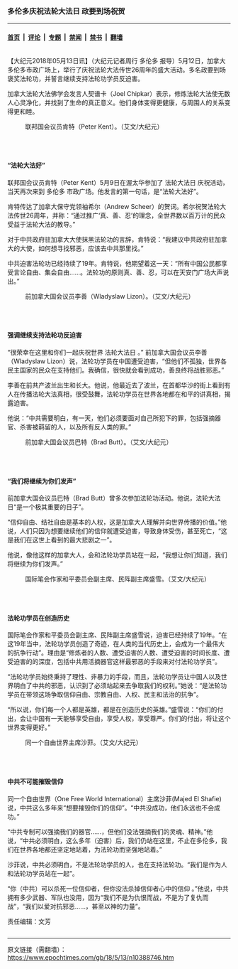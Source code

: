 ### 多伦多庆祝法轮大法日 政要到场祝贺

---

#### [首页](../../../..?n10388746) &nbsp;|&nbsp; [评论](../../../../../epoch-comment?n10388746) &nbsp;|&nbsp; [专题](../../../../../epoch-special?n10388746) &nbsp;|&nbsp; [禁闻](../../../../../epoch-news?n10388746) &nbsp;|&nbsp; [禁书](../../../../../books?n10388746) &nbsp;|&nbsp; [翻墙](https://github.com/gfw-breaker/nogfw/blob/master/README.md?n10388746)


<div class="column" id="artbody" itemprop="articleBody">
 <!-- article content begin -->
 <p>
  【大纪元2018年05月13日讯】（大纪元记者周行
  <ok href="https://www.epochtimes.com/gb/tag/%E5%A4%9A%E4%BC%A6%E5%A4%9A.html">
   多伦多
  </ok>
  报导）5月12日，加拿大多伦多市政广场上，举行了庆祝法轮大法传世26周年的盛大活动。多名政要到场褒奖法轮功，并誓言继续支持法轮功学员反迫害。
 </p>
 <p>
  加拿大法轮大法佛学会发言人契谱卡（Joel Chipkar）表示，修炼法轮大法使无数人心灵净化，并找到了生命的真正意义。他们身体变得更健康，与周围人的关系变得更和睦。
 </p>
 <figure aria-describedby="caption-attachment-10388757" class="wp-caption aligncenter" id="attachment_10388757" style="width: 509px">
  <ok href="https://i.epochtimes.com/assets/uploads/2018/05/20180512_11851.jpg" target="_blank">
   <img alt="" class="wp-image-10388757" src="https://i.epochtimes.com/assets/uploads/2018/05/20180512_11851.jpg"/>
  </ok>
  <br/><figcaption class="wp-caption-text" id="caption-attachment-10388757">
   联邦国会议员肯特（Peter Kent）。（艾文/大纪元）
  </figcaption><br/>
 </figure><br/>
 <h4>
  “法轮大法好”
 </h4>
 <p>
  联邦国会议员肯特（Peter Kent）5月9日在渥太华参加了
  <ok href="https://www.epochtimes.com/gb/tag/%E6%B3%95%E8%BD%AE%E5%A4%A7%E6%B3%95%E6%97%A5.html">
   法轮大法日
  </ok>
  庆祝活动，当天再次来到
  <ok href="https://www.epochtimes.com/gb/tag/%E5%A4%9A%E4%BC%A6%E5%A4%9A.html">
   多伦多
  </ok>
  市政广场。他发言的第一句话，是“法轮大法好”。
 </p>
 <p>
  肯特传达了加拿大保守党领袖希尔（Andrew Scheer）的贺词。希尔祝贺法轮大法传世26周年，并称：“通过推广‘真、善、忍’的理念，全世界数以百万计的民众受益于法轮大法的教导。”
 </p>
 <p>
  对于中共政府驻加拿大大使抹黑法轮功的言辞，肯特说：“我建议中共政府驻加拿大的大使，如何想寻找邪恶，应该去中共那里找。”
 </p>
 <p>
  中共迫害法轮功已经持续了19年。肯特说，他期望着这一天：“所有中国公民都享受言论自由、集会自由……。法轮功的原则真、善、忍，可以在天安门广场大声说出。”
 </p>
 <figure aria-describedby="caption-attachment-10388760" class="wp-caption aligncenter" id="attachment_10388760" style="width: 512px">
  <ok href="https://i.epochtimes.com/assets/uploads/2018/05/20180512_11863.jpg" target="_blank">
   <img alt="" class="wp-image-10388760" src="https://i.epochtimes.com/assets/uploads/2018/05/20180512_11863.jpg"/>
  </ok>
  <br/><figcaption class="wp-caption-text" id="caption-attachment-10388760">
   前加拿大国会议员李善（Wladyslaw Lizon）。（艾文/大纪元）
  </figcaption><br/>
 </figure><br/>
 <h4>
  强调继续支持法轮功反迫害
 </h4>
 <p>
  “很荣幸在这里和你们一起庆祝世界
  <ok href="https://www.epochtimes.com/gb/tag/%E6%B3%95%E8%BD%AE%E5%A4%A7%E6%B3%95%E6%97%A5.html">
   法轮大法日
  </ok>
  。” 前加拿大国会议员李善（Wladyslaw Lizon）说，法轮功学员在中国遭受迫害，“但他们不孤独，世界各民主国家的民众在支持他们。我确信，很快就会看到成功，善良终将战胜邪恶。”
 </p>
 <p>
  李善在前共产波兰出生和长大。他说，他最近去了波兰，在首都华沙的街上看到有人在传播法轮大法真相，很受鼓舞，法轮功学员在世界各地都在和平的讲真相，揭露迫害。
 </p>
 <p>
  他说：“中共需要明白，有一天，他们必须要面对自己所犯下的罪，包括强摘器官、杀害被羁留的人，以及所有反人类的罪。”
 </p>
 <figure aria-describedby="caption-attachment-10388777" class="wp-caption aligncenter" id="attachment_10388777" style="width: 509px">
  <ok href="https://i.epochtimes.com/assets/uploads/2018/05/20180512_11882.jpg" target="_blank">
   <img alt="" class="wp-image-10388777" src="https://i.epochtimes.com/assets/uploads/2018/05/20180512_11882.jpg"/>
  </ok>
  <br/><figcaption class="wp-caption-text" id="caption-attachment-10388777">
   前加拿大国会议员巴特（Brad Butt）。（艾文/大纪元）
  </figcaption><br/>
 </figure><br/>
 <h4>
  “我们将继续为你们发声”
 </h4>
 <p>
  前加拿大国会议员巴特（Brad Butt）曾多次参加法轮功活动。他说，法轮大法日“是一个极其重要的日子”。
 </p>
 <p>
  “信仰自由、结社自由是基本的人权，这是加拿大人理解并向世界传播的价值。”他说，人们只因为想要继续他们的信仰就遭受迫害，导致身体受伤，甚至死亡，“这是我们在这世上看到的最大悲剧之一”。
 </p>
 <p>
  他说，像他这样的加拿大人，会和法轮功学员站在一起，“我想让你们知道，我们将继续为你们发声。”
 </p>
 <figure aria-describedby="caption-attachment-10388780" class="wp-caption aligncenter" id="attachment_10388780" style="width: 509px">
  <ok href="https://i.epochtimes.com/assets/uploads/2018/05/20180512_11928.jpg" target="_blank">
   <img alt="" class="wp-image-10388780" src="https://i.epochtimes.com/assets/uploads/2018/05/20180512_11928.jpg"/>
  </ok>
  <br/><figcaption class="wp-caption-text" id="caption-attachment-10388780">
   国际笔会作家和平委员会副主席、民阵副主席盛雪。（艾文/大纪元）
  </figcaption><br/>
 </figure><br/>
 <h4>
  法轮功学员在创造历史
 </h4>
 <p>
  国际笔会作家和平委员会副主席、民阵副主席盛雪说，迫害已经持续了19年。“在这19年当中，法轮功学员创造了奇迹，在人类的当代历史上，会成为一个最伟大的抗争行动”。理由是“修炼者的人数、遭受迫害的人数、遭受迫害的时间长度、遭受迫害的的深度，包括中共用活摘器官这样最邪恶的手段来对付法轮功学员”。
 </p>
 <p>
  “法轮功学员始终秉持了理性、非暴力的手段，而且，法轮功学员让中国人以及世界明白了中共的邪恶，认识到了必须站起来去争取我们的权利。”她说：“是法轮功学员在带领这场争取信仰自由、宗教自由、人权、民主和法治的抗争”。
 </p>
 <p>
  “所以说，你们每一个人都是英雄，都是在创造历史的英雄。”盛雪说：“你们的付出，会让中国有一天能够享受自由，享受人权，享受尊严。你们的付出，将让这个世界变得更好。”
 </p>
 <figure aria-describedby="caption-attachment-10388783" class="wp-caption aligncenter" id="attachment_10388783" style="width: 509px">
  <ok href="https://i.epochtimes.com/assets/uploads/2018/05/20180512_11915.jpg" target="_blank">
   <img alt="" class="wp-image-10388783" src="https://i.epochtimes.com/assets/uploads/2018/05/20180512_11915.jpg"/>
  </ok>
  <br/><figcaption class="wp-caption-text" id="caption-attachment-10388783">
   同一个自由世界主席沙菲。（艾文/大纪元）
  </figcaption><br/>
 </figure><br/>
 <h4>
  中共不可能摧毁信仰
 </h4>
 <p>
  同一个自由世界（One Free World International）主席沙菲(Majed El Shafie)说，中共这么多年来“想要摧毁你们的信仰”。“中共没成功，他们永远也不会成功。”
 </p>
 <p>
  “中共专制可以强摘我们的器官……，但他们没法强摘我们的灵魂、精神。”他说，“中共必须明白，这么多年（迫害）后，我们仍站在这里，不止在多伦多，我们在世界各地都还坚定地站着，为法轮功而坚强地站着。”
 </p>
 <p>
  沙菲说，中共必须明白，不是法轮功学员的人，也在支持法轮功。“我们是作为人和法轮功学员站在一起”。
 </p>
 <p>
  “你（中共）可以杀死一位信仰者，但你没法杀掉信仰者心中的信仰 。”他说，中共拥有多少武器、军队也没用，因为“我们不是为仇恨而战，不是为了复仇而战”，“我们以爱对抗邪恶……，甚至以神的力量”。
 </p>
 <p>
  责任编辑：文芳
 </p>
 <!-- article content end -->
</div>


---

原文链接（需翻墙）：https://www.epochtimes.com/gb/18/5/13/n10388746.htm